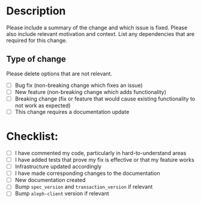 # Description

Please include a summary of the change and which issue is fixed. Please also include relevant motivation and context. List any dependencies that are required for this change.

## Type of change

Please delete options that are not relevant.

- [ ] Bug fix (non-breaking change which fixes an issue)
- [ ] New feature (non-breaking change which adds functionality)
- [ ] Breaking change (fix or feature that would cause existing functionality to not work as expected)
- [ ] This change requires a documentation update

# Checklist:

- [ ] I have commented my code, particularly in hard-to-understand areas
- [ ] I have added tests that prove my fix is effective or that my feature works
- [ ] Infrastructure updated accordingly
- [ ] I have made corresponding changes to the documentation
- [ ] New documentation created
- [ ] Bump `spec_version` and `transaction_version` if relevant
- [ ] Bump `aleph-client` version if relevant
